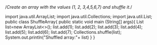 /*Create an array with the values (1, 2, 3,4,5,6,7) and shuffle it.*/

import java.util.ArrayList;
import java.util.Collections;
import java.util.List;
public class ShuffleArray{
 public static void main (String[] args){
 List<Integer> list=new ArrayList<>();
 list.add(1);
 list.add(2);
 list.add(3);
 list.add(4);
 list.add(5);
 list.add(6);
 list.add(7);
 Collections.shuffle(list);
 System.out.println("Shuffled array:"+ list)
 }
}
